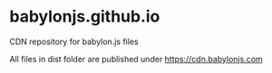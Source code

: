 # babylonjs.github.io
CDN repository for babylon.js files

All files in dist folder are published under https://cdn.babylonjs.com
